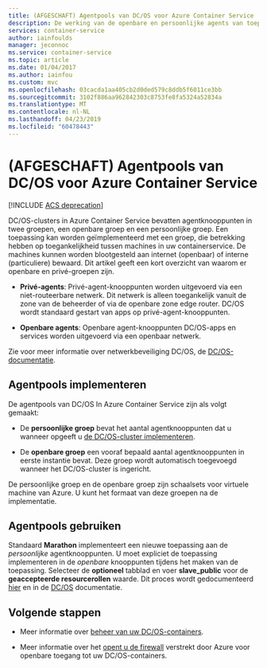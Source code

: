 ```yaml
---
title: (AFGESCHAFT) Agentpools van DC/OS voor Azure Container Service
description: De werking van de openbare en persoonlijke agents van toepassingen met een Azure Container Service DC/OS-cluster
services: container-service
author: iainfoulds
manager: jeconnoc
ms.service: container-service
ms.topic: article
ms.date: 01/04/2017
ms.author: iainfou
ms.custom: mvc
ms.openlocfilehash: 03cacda1aa405cb2d0ded579c8ddb5f6011ce3bb
ms.sourcegitcommit: 3102f886aa962842303c8753fe8fa5324a52834a
ms.translationtype: MT
ms.contentlocale: nl-NL
ms.lasthandoff: 04/23/2019
ms.locfileid: "60478443"
---
```

# <a name="deprecated-dcos-agent-pools-for-azure-container-service"></a>(AFGESCHAFT) Agentpools van DC/OS voor Azure Container Service

[!INCLUDE [ACS deprecation](../../../includes/container-service-deprecation.md)]

DC/OS-clusters in Azure Container Service bevatten agentknooppunten in twee groepen, een openbare groep en een persoonlijke groep. Een toepassing kan worden geïmplementeerd met een groep, die betrekking hebben op toegankelijkheid tussen machines in uw containerservice. De machines kunnen worden blootgesteld aan internet (openbaar) of interne (particuliere) bewaard. Dit artikel geeft een kort overzicht van waarom er openbare en privé-groepen zijn.


* **Privé-agents**: Privé-agent-knooppunten worden uitgevoerd via een niet-routeerbare netwerk. Dit netwerk is alleen toegankelijk vanuit de zone van de beheerder of via de openbare zone edge router. DC/OS wordt standaard gestart van apps op privé-agent-knooppunten. 

* **Openbare agents**: Openbare agent-knooppunten DC/OS-apps en services worden uitgevoerd via een openbaar netwerk. 

Zie voor meer informatie over netwerkbeveiliging DC/OS, de [DC/OS-documentatie](https://docs.mesosphere.com/).

## <a name="deploy-agent-pools"></a>Agentpools implementeren

De agentpools van DC/OS In Azure Container Service zijn als volgt gemaakt:

* De **persoonlijke groep** bevat het aantal agentknooppunten dat u wanneer opgeeft u [de DC/OS-cluster implementeren](container-service-deployment.md). 

* De **openbare groep** een vooraf bepaald aantal agentknooppunten in eerste instantie bevat. Deze groep wordt automatisch toegevoegd wanneer het DC/OS-cluster is ingericht.

De persoonlijke groep en de openbare groep zijn schaalsets voor virtuele machine van Azure. U kunt het formaat van deze groepen na de implementatie.

## <a name="use-agent-pools"></a>Agentpools gebruiken
Standaard **Marathon** implementeert een nieuwe toepassing aan de *persoonlijke* agentknooppunten. U moet expliciet de toepassing implementeren in de *openbare* knooppunten tijdens het maken van de toepassing. Selecteer de **optioneel** tabblad en voer **slave_public** voor de **geaccepteerde resourcerollen** waarde. Dit proces wordt gedocumenteerd [hier](container-service-mesos-marathon-ui.md#deploy-a-docker-formatted-container) en in de [DC/OS](https://docs.mesosphere.com/1.7/administration/installing/oss/custom/create-public-agent/) documentatie.

## <a name="next-steps"></a>Volgende stappen
* Meer informatie over [beheer van uw DC/OS-containers](container-service-mesos-marathon-ui.md).

* Meer informatie over het [opent u de firewall](container-service-enable-public-access.md) verstrekt door Azure voor openbare toegang tot uw DC/OS-containers.

